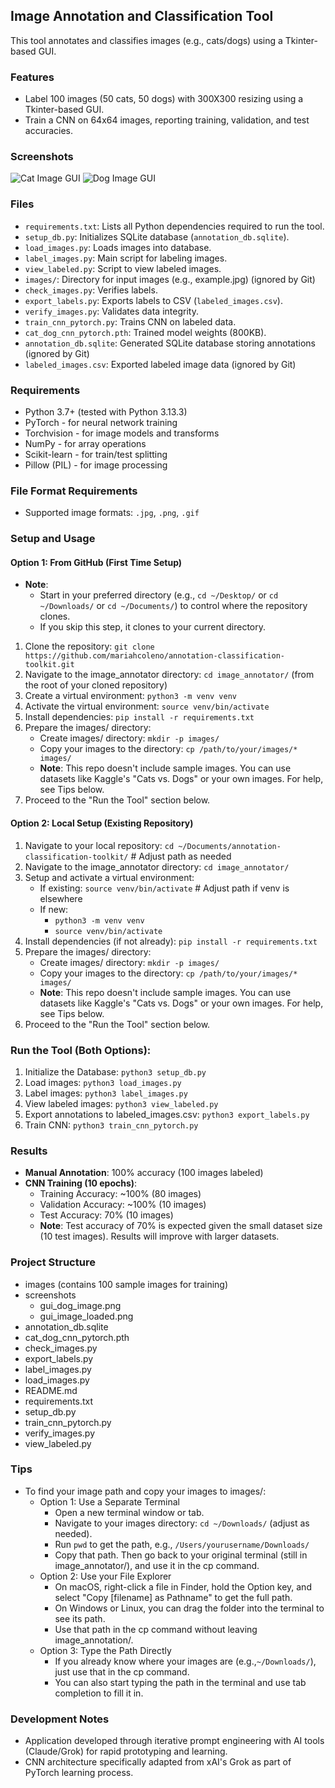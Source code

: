 ## Image Annotation and Classification Tool
This tool annotates and classifies images (e.g., cats/dogs) using a Tkinter-based GUI.

### Features
- Label 100 images (50 cats, 50 dogs) with 300X300 resizing using a Tkinter-based GUI.
- Train a CNN on 64x64 images, reporting training, validation, and test accuracies.

### Screenshots
![Cat Image GUI](screenshots/gui_image_loaded.png)
![Dog Image GUI](screenshots/gui_dog_image.png)

### Files
- `requirements.txt`: Lists all Python dependencies required to run the tool.
- `setup_db.py`: Initializes SQLite database (`annotation_db.sqlite`).
- `load_images.py`: Loads images into database.
- `label_images.py`: Main script for labeling images.
- `view_labeled.py`: Script to view labeled images.
- `images/`: Directory for input images (e.g., example.jpg) (ignored by Git)
- `check_images.py`: Verifies labels.
- `export_labels.py`: Exports labels to CSV (`labeled_images.csv`).
- `verify_images.py`: Validates data integrity.
- `train_cnn_pytorch.py`: Trains CNN on labeled data.
- `cat_dog_cnn_pytorch.pth`: Trained model weights (800KB).
- `annotation_db.sqlite`: Generated SQLite database storing annotations (ignored by Git)
- `labeled_images.csv`: Exported labeled image data (ignored by Git)

### Requirements
- Python 3.7+ (tested with Python 3.13.3)
- PyTorch - for neural network training
- Torchvision - for image models and transforms
- NumPy - for array operations
- Scikit-learn - for train/test splitting
- Pillow (PIL) - for image processing

### File Format Requirements
- Supported image formats: `.jpg`, `.png`, `.gif`

### Setup and Usage
#### Option 1: From GitHub (First Time Setup)
- **Note**: 
  - Start in your preferred directory (e.g., `cd ~/Desktop/` or `cd ~/Downloads/` or `cd ~/Documents/`) to control where the repository clones. 
  - If you skip this step, it clones to your current directory.
1. Clone the repository: `git clone https://github.com/mariahcoleno/annotation-classification-toolkit.git`
2. Navigate to the image_annotator directory: `cd image_annotator/` (from the root of your cloned repository)
3. Create a virtual environment: `python3 -m venv venv`
4. Activate the virtual environment: `source venv/bin/activate`
5. Install dependencies: `pip install -r requirements.txt`
6. Prepare the images/ directory:
   - Create images/ directory: `mkdir -p images/`
   - Copy your images to the directory: `cp /path/to/your/images/* images/`
   - **Note**: This repo doesn't include sample images. You can use datasets like Kaggle's "Cats vs. Dogs" or your own images. For help, see Tips below.
7. Proceed to the "Run the Tool" section below.

#### Option 2: Local Setup (Existing Repository)
1. Navigate to your local repository: `cd ~/Documents/annotation-classification-toolkit/` # Adjust path as needed
2. Navigate to the image_annotator directory: `cd image_annotator/`
3. Setup and activate a virtual environment:
   - If existing: `source venv/bin/activate` # Adjust path if venv is elsewhere
   - If new:
     - `python3 -m venv venv`
     - `source venv/bin/activate`
4. Install dependencies (if not already): `pip install -r requirements.txt`
5. Prepare the images/ directory:
   - Create images/ directory: `mkdir -p images/`
   - Copy your images to the directory: `cp /path/to/your/images/* images/`
   - **Note**: This repo doesn't include sample images. You can use datasets like Kaggle's "Cats vs. Dogs" or your own images. For help, see Tips below.
6. Proceed to the "Run the Tool" section below. 

### Run the Tool (Both Options):
1. Initialize the Database: `python3 setup_db.py` 
2. Load images: `python3 load_images.py` 
3. Label images: `python3 label_images.py` 
4. View labeled images: `python3 view_labeled.py` 
5. Export annotations to labeled_images.csv: `python3 export_labels.py`
6. Train CNN: `python3 train_cnn_pytorch.py` 

### Results
- **Manual Annotation**: 100% accuracy (100 images labeled)
- **CNN Training (10 epochs)**:
  - Training Accuracy: ~100% (80 images)
  - Validation Accuracy: ~100% (10 images)
  - Test Accuracy: 70% (10 images)
  - **Note**: Test accuracy of 70% is expected given the small dataset size (10 test images). Results will improve with larger datasets.

### Project Structure
- images (contains 100 sample images for training)
- screenshots
  - gui_dog_image.png
  - gui_image_loaded.png
- annotation_db.sqlite
- cat_dog_cnn_pytorch.pth
- check_images.py
- export_labels.py
- label_images.py
- load_images.py
- README.md
- requirements.txt
- setup_db.py
- train_cnn_pytorch.py
- verify_images.py
- view_labeled.py

### Tips
- To find your image path and copy your images to images/:
  - Option 1: Use a Separate Terminal
    - Open a new terminal window or tab.   
    - Navigate to your images directory: `cd ~/Downloads/` (adjust as needed).
    - Run `pwd` to get the path, e.g., `/Users/yourusername/Downloads/`
    - Copy that path. Then go back to your original terminal (still in image_annotator/), and use it in the cp command.
  - Option 2: Use your File Explorer
    - On macOS, right-click a file in Finder, hold the Option key, and select "Copy [filename] as Pathname" to get the full path.
    - On Windows or Linux, you can drag the folder into the terminal to see its path.
    - Use that path in the cp command without leaving image_annotation/.
  - Option 3: Type the Path Directly
    - If you already know where your images are (e.g.,`~/Downloads/`), just use that in the cp command.
    - You can also start typing the path in the terminal and use tab completion to fill it in.  

### Development Notes
- Application developed through iterative prompt engineering with AI tools (Claude/Grok) for rapid prototyping and learning.
- CNN architecture specifically adapted from xAI's Grok as part of PyTorch learning process.
